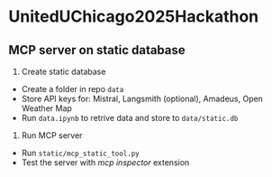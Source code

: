 # UnitedUChicago2025Hackathon

## MCP server on static database

1. Create static database
- Create a folder in repo `data`
- Store API keys for: Mistral, Langsmith (optional), Amadeus, Open Weather Map
- Run `data.ipynb` to retrive data and store to `data/static.db`

1. Run MCP server
- Run `static/mcp_static_tool.py`
- Test the server with *mcp inspector* extension